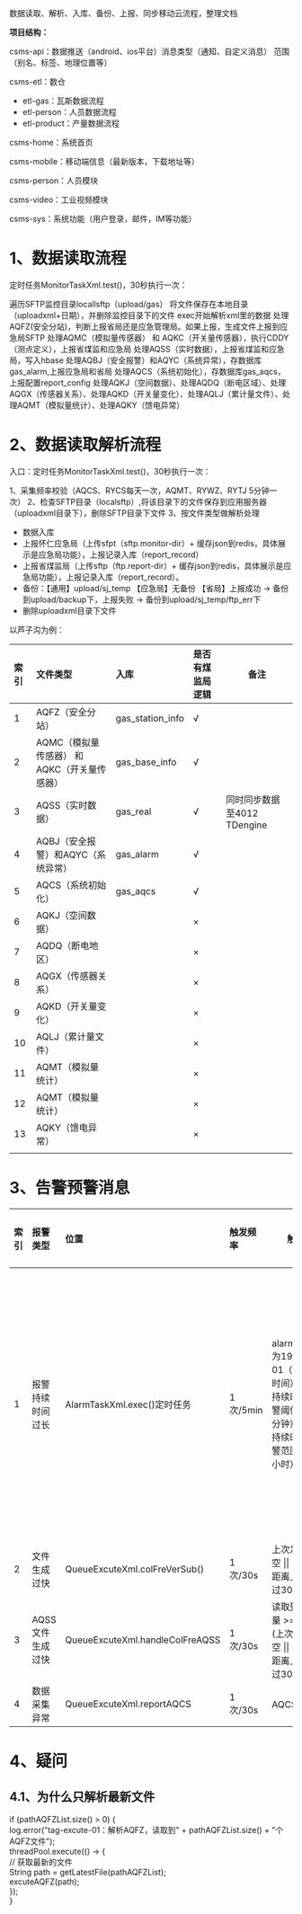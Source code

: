 数据读取、解析、入库、备份、上报、同步移动云流程，整理文档

**项目结构：**

csms-api：数据推送（android、ios平台）消息类型（通知、自定义消息） 范围（别名、标签、地理位置等）

csms-etl：数仓
- etl-gas：瓦斯数据流程
- etl-person：人员数据流程
- etl-product：产量数据流程

csms-home：系统首页

csms-mobile：移动端信息（最新版本，下载地址等）

csms-person：人员模块

csms-video：工业视频模块

csms-sys：系统功能（用户登录，邮件，IM等功能）


# 1、数据读取流程

定时任务MonitorTaskXml.test()，30秒执行一次：

遍历SFTP监控目录locallsftp（upload/gas）
将文件保存在本地目录（uploadxml+日期），并删除监控目录下的文件
exec开始解析xml里的数据
处理AQFZ(安全分站)，判断上报省局还是应急管理局。如果上报，生成文件上报到应急局SFTP
处理AQMC（模拟量传感器） 和 AQKC（开关量传感器），执行CDDY（测点定义），上报省煤监和应急局
处理AQSS（实时数据），上报省煤监和应急局，写入hbase
处理AQBJ（安全报警）和AQYC（系统异常），存数据库gas_alarm,上报应急局和省局
处理AQCS（系统初始化），存数据库gas_aqcs，上报配置report_config
处理AQKJ（空间数据）、处理AQDQ（断电区域）、处理AQGX（传感器关系）、处理AQKD（开关量变化）、处理AQLJ（累计量文件）、处理AQMT（模拟量统计）、处理AQKY（馈电异常）


# 2、数据读取解析流程

入口：定时任务MonitorTaskXml.test()，30秒执行一次：

1、采集频率校验（AQCS、RYCS每天一次，AQMT、RYWZ、RYTJ 5分钟一次）
2、检查SFTP目录（localsftp）,将该目录下的文件保存到应用服务器（uploadxml目录下），删除SFTP目录下文件
3、按文件类型做解析处理
- 数据入库
- 上报怀仁应急局（上传sfpt（sftp.monitor-dir）+ 缓存json到redis，具体展示是应急局功能），上报记录入库（report_record）
- 上报省煤监局（上传sftp（ftp.report-dir）+ 缓存json到redis，具体展示是应急局功能），上报记录入库（report_record）。
- 备份：【通用】upload/sj_temp 【应急局】无备份 【省局】上报成功 -> 备份到upload/backup下，上报失败 -> 备份到upload/sj_temp/ftp_err下
- 删除uploadxml目录下文件

以芦子沟为例：

| 索引  | 文件类型                        | 入库               | 是否有煤监局逻辑 | 备注                   |
| :-- | :-------------------------- | :--------------- | :------- | -------------------- |
| 1   | AQFZ（安全分站）                  | gas_station_info | √        |                      |
| 2   | AQMC（模拟量传感器） 和 AQKC（开关量传感器） | gas_base_info    | √        |                      |
| 3   | AQSS（实时数据）                  | gas_real         | √        | 同时同步数据至4012 TDengine |
| 4   | AQBJ（安全报警）和AQYC（系统异常）       | gas_alarm        | √        |                      |
| 5   | AQCS（系统初始化）                 | gas_aqcs         | √        |                      |
| 6   | AQKJ（空间数据）                  |                  | ×        |                      |
| 7   | AQDQ（断电地区）                  |                  | ×        |                      |
| 8   | AQGX（传感器关系）                 |                  | ×        |                      |
| 9   | AQKD（开关量变化）                 |                  | ×        |                      |
| 10  | AQLJ（累计量文件）                 |                  | ×        |                      |
| 11  | AQMT（模拟量统计）                 |                  | ×        |                      |
| 12  | AQMT（模拟量统计）                 |                  | ×        |                      |
| 13  | AQKY（馈电异常）                  |                  | ×        |                      |
|     |                             |                  |          |                      |

# 3、告警预警消息

| 索引  | 报警类型       | 位置                              | 触发频率    | 触发条件                                                                                      | 示例内容                                                                                                                                                                                          | 发送渠道 |
| :-- | :--------- | :------------------------------ | :------ | ----------------------------------------------------------------------------------------- | --------------------------------------------------------------------------------------------------------------------------------------------------------------------------------------------- | ---- |
| 1   | 报警持续时间过长   | AlarmTaskXml.exec()定时任务         | 1次/5min | alarm_end_date为1900-01-01（未上报结束时间） && <br>持续时间 >= 告警阈值（默认30分钟）&& <br>持续时间 <= 告警范围（默认12小时） | Alert:[后安矿][瓦斯][瓦斯报警持续时间过长] [040A13->000006号分站->开关量->馈电->报警->报警开始时刻---2024-04-24 11:53:20->报警信息---CZ\|2024-04-24 11:58:25\|admin\|异常\|锁线松动\|严格按照要求执行，加强监测监控] 当前时间---2024-04-25 08:05:01 请及时排查 | 钉钉   |
| 2   | 文件生成过快     | QueueExcuteXml.colFreVerSub()   | 1次/30s  | 上次发送时间为空 \|\|<br>距离上次上报超过30min                                                            | Alert:<br>后安矿,系统初始化（AQCS）文件生成过快                                                                                                                                                               | 钉钉   |
| 3   | AQSS文件生成过快 | QueueExcuteXml.handleColFreAQSS | 1次/30s  | 读取到的xml数量 >= 5 && <br>(上次发送时间为空 \|\|<br>距离上次上报超过30min)                                    | Alert:<br>后安矿，AQSS文件生成过快                                                                                                                                                                      | 钉钉   |
| 4   | 数据采集异常     | QueueExcuteXml.reportAQCS       | 1次/30s  | AQCS上报失败                                                                                  | Alert:<br>后安矿，数据采集异常                                                                                                                                                                          | 钉钉   |



# 4、疑问

## 4.1、为什么只解析最新文件

if (pathAQFZList.size() > 0) {  
    log.error("tag-excute-01：解析AQFZ，读取到" + pathAQFZList.size() + "个AQFZ文件");  
    threadPool.execute(() -> {  
        // 获取最新的文件  
        String path = getLatestFile(pathAQFZList);  
        excuteAQFZ(path);  
    });  
}






